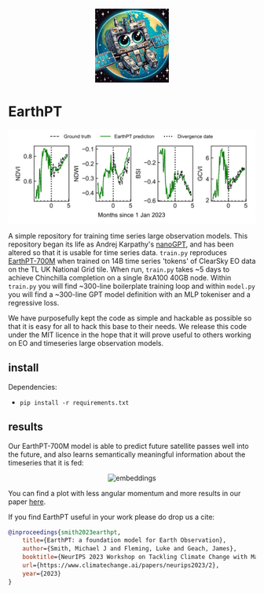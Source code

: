 <p align="center">
    <img src="assets/emoji.png" alt="earthPT" width="150"/>
</p>

# EarthPT

<p align="center">
    <img src="assets/timeseries.png" alt="prediction" width="600"/>
</p>

A simple repository for training time series large observation models. This
repository began its life as Andrej Karpathy's
[nanoGPT](https://github.com/karpathy/nanoGPT), and has been altered so that
it is usable for time series data. `train.py` reproduces
[EarthPT-700M](https://arxiv.org/abs/2309.07207) when trained on 14B time
series 'tokens' of ClearSky EO data on the TL UK National Grid tile. When run,
`train.py` takes ~5 days to achieve Chinchilla completion on a single 8xA100
40GB node.  Within `train.py` you will find ~300-line boilerplate training loop
and within `model.py` you will find a ~300-line GPT model definition with an
MLP tokeniser and a regressive loss.

We have purposefully kept the code as simple and hackable as possible so that
it is easy for all to hack this base to their needs. We release this code under
the MIT licence in the hope that it will prove useful to others working on
EO and timeseries large observation models.

## install

Dependencies:

- `pip install -r requirements.txt`

## results

Our EarthPT-700M model is able to predict future satellite passes well into the
future, and also learns semantically meaningful information about the timeseries
that it is fed:

<p align="center">
    <img src="assets/3d.gif" alt="embeddings" width="400"/>
</p>

You can find a plot with less angular momentum and more results in our paper
[here](https://arxiv.org/abs/2309.07207).

If you find EarthPT useful in your work please do drop us a cite:

```bibtex
@inproceedings{smith2023earthpt,
    title={EarthPT: a foundation model for Earth Observation},
    author={Smith, Michael J and Fleming, Luke and Geach, James},
    booktitle={NeurIPS 2023 Workshop on Tackling Climate Change with Machine Learning},
    url={https://www.climatechange.ai/papers/neurips2023/2},
    year={2023}
}
```
